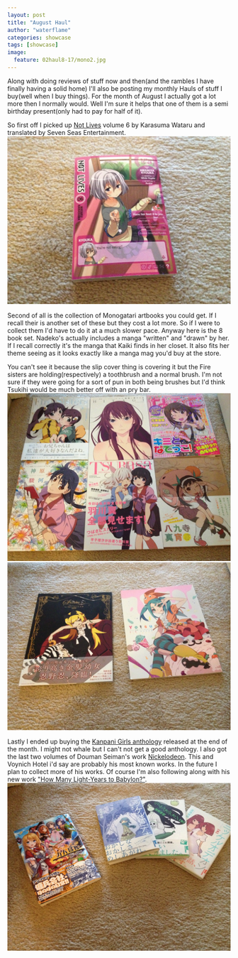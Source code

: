 ```yaml
---
layout: post
title: "August Haul"
author: "waterflame"
categories: showcase
tags: [showcase]
image:
  feature: 02haul8-17/mono2.jpg
---
```


Along with doing reviews of stuff now and then(and the rambles I have finally having a solid home) I'll also be posting my monthly Hauls of stuff I buy(well when I buy things). For the month of August I actually got a lot more then I normally would. Well I'm sure it helps that one of them is a semi birthday present(only had to pay for half of it).

So first off I picked up [Not Lives](https://www.mangaupdates.com/series.html?id=67910) volume 6 by Karasuma Wataru and translated by Seven Seas Entertainment.
![[NL6 Cover image]](/assets/img/02haul8-17/nl6.jpg)

Second of all is the collection of Monogatari artbooks you could get. If I recall their is another set of these but they cost a lot more. So if I were to collect them I'd have to do it at a much slower pace. Anyway here is the 8 book set. Nadeko's actually includes a manga "written" and "drawn" by her. If I recall correctly it's the manga that Kaiki finds in her closet. It also fits her theme seeing as it looks exactly like a manga mag you'd buy at the store.

You can't see it because the slip cover thing is covering it but the Fire sisters are holding(respectively) a toothbrush and a normal brush. I'm not sure if they were going for a sort of pun in both being brushes but I'd think Tsukihi would be much better off with an pry bar.
![[Mono books part 1 image]](/assets/img/02haul8-17/mono1.jpg)
![[Mono books part 2 image]](/assets/img/02haul8-17/mono2.jpg)

Lastly I ended up buying the [Kanpani Girls anthology](https://www.amazon.co.jp/dp/4048927906) released at the end of the month. I might not whale but I can't not get a good anthology. I also got the last two volumes of Douman Seiman's work [Nickelodeon](https://www.mangaupdates.com/series.html?id=58407). This and Voynich Hotel i'd say are probably his most known works. In the future I plan to collect more of his works. Of course I'm also following along with his new work ["How Many Light-Years to Babylon?"](https://www.mangaupdates.com/series.html?id=138840).
![Kanpani Girls and Nickelodeon](/assets/img/02haul8-17/kn.jpg)
